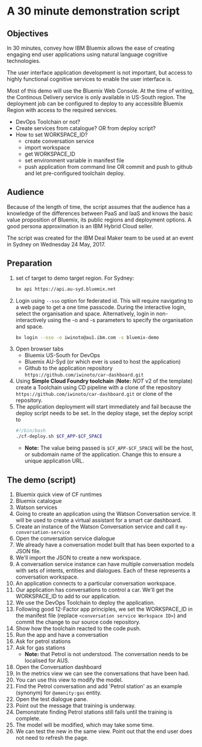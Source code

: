 # A 30 minute demonstration script

## Objectives
In 30 minutes, convey how IBM Bluemix allows the ease of creating engaging end user applications using natural language cognitive technologies.

The user interface application development is not important, but access to highly functional cognitive services to enable the user interface is.

Most of this demo will use the Bluemix Web Console. At the time of writing, the Continous Delivery service is only available in US-South region. The deployment job can be configured to deploy to any accessible Bluemix Region with access to the required services.

  * DevOps Toolchain or not?
  * Create services from catalogue? OR from deploy script?
  * How to set WORKSPACE_ID?
    * create conversation service
    * import workspace
    * get WORKSPACE_ID
    * set environment variable in manifest file
    * push application from command line OR commit and push to github and let pre-configured toolchain deploy.

## Audience
Because of the length of time, the script assumes that the audience has a knowledge of the differences between PaaS and IaaS and knows the basic value proposition of Bluemix, its public regions and deployment options. A good persona approximation is an IBM Hybrid Cloud seller.

The script was created for the IBM Deal Maker team to be used at an event in Sydney on Wednesday 24 May, 2017.

## Preparation
1. set cf target to demo target region. For Sydney:
    ```sh
    bx api https://api.au-syd.bluemix.net
    ```
1. Login using `--sso` option for federated id. This will require navigating to a web page to get a one time passcode. During the interactive login, select the organisation and space. Alternatively, login in non-interactively using the -o and -s parameters to specify the organisation and space.
    ```sh
    bx login --sso -o iwinoto@au1.ibm.com -s bluemix-demo
    ```
1. Open browser tabs
    * Bluemix US-South for DevOps
    * Bluemix AU-Syd (or which ever is used to host the application)
    * Github to the application repository `https://github.com/iwinoto/car-dashboard.git`
1. Using **Simple Cloud Foundry toolchain** (**Note:** *NOT* v2 of the template) create a Toolchain using CD pipeline with a clone of the repository `https://github.com/iwinoto/car-dashboard.git` or clone of the repository.
1. The application deployment will start immediately and fail because the deploy script needs to be set. In the deploy stage, set the deploy script to
    ```sh
    #!/bin/bash
    ./cf-deploy.sh $CF_APP-$CF_SPACE
    ```
    * **Note:** The value being passed is `$CF_APP-$CF_SPACE` will be the host, or subdomain name of the application. Change this to ensure a unique application URL.

## The demo (script)
1. Bluemix quick view of CF runtimes
1. Bluemix catalogue
1. Watson services
1. Going to create an application using the Watson Conversation service. It will be used to create a virtual assistant for a smart car dashboard.
1. Create an instance of the Watson Conversation service and call it `my-conversation-service`
1. Open the conversation service dialogue
1. We already have a conversation model built that has been exported to a JSON file.
1. We'll import the JSON to create a new workspace.
1. A conversation service instance can have multiple conversation models with sets of intents, entities and dialogues. Each of these represents a conversation workspace.
1. An application connects to a particular conversation workspace.
1. Our application has conversations to control a car. We'll get the WORKSPACE_ID to add to our application.
1. We use the DevOps Toolchain to deploy the application.
1. Following good 12-Factor app principles, we set the WORKSPACE_ID in the manifest file (replace `<conversation service Workspace ID>`) and commit the change to our source code repository.
1. Show how the toolchain reacted to the code push.
1. Run the app and have a conversation
1. Ask for petrol stations
1. Ask for gas stations
    * **Note:** that Petrol is not understood. The conversation needs to be localised for AUS.
1. Open the Conversation dashboard
1. In the metrics view we can see the conversations that have been had.
1. You can use this view to modify the model.
1. Find the Petrol conversation and add 'Petrol station' as an example (synonym) for `@amenity:gas` entity.
1. Open the test dialogue pane.
1. Point out the message that training is underway.
1. Demonstrate finding Petrol stations still fails until the training is complete.
1. The model will be modified, which may take some time.
1. We can test the new in the same view. Point out that the end user does not need to refresh the page.
